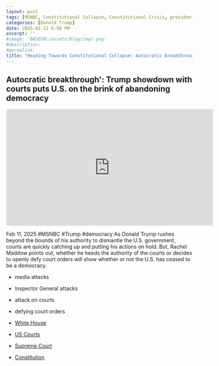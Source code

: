 ```yaml
---
layout: post
tags: [MSNBC, Constitutional Collapse, Constitutional Crisis, president (POTUS), US Courts, Supreme Court (SCOTUS), White House (WH), politics]
categories: [Donald Trump]
date: 2025-02-11 6:58 PM
excerpt: ''
#image: 'BASEURL/assets/blog/img/.png'
#description:
#permalink:
title: "Heading Towards Constitutional Collapse: Autocratic Breakthrough"
---
```



## Autocratic breakthrough': Trump showdown with courts puts U.S. on the brink of abandoning democracy

<iframe width="560" height="315" src="https://www.youtube.com/embed/1mTXN-zbSvM?si=06Ek1BNyaHLErq8e" title="YouTube video player" frameborder="0" allow="accelerometer; autoplay; clipboard-write; encrypted-media; gyroscope; picture-in-picture; web-share" referrerpolicy="strict-origin-when-cross-origin" allowfullscreen></iframe>

Feb 11, 2025  #MSNBC #Trump #democracy
As Donald Trump rushes beyond the bounds of his authority to dismantle the U.S. government, courts are quickly catching up and putting his actions on hold. But, Rachel Maddow points out, whether he heeds the authority of the courts or decides to openly defy court orders will show whether or not the U.S. has ceased to be a democracy. 

- media attacks 
- Inspector General attacks
- attack on courts
- defying court orders 

- [White House](https://www.whitehouse.gov/)
- [US Courts](https://www.uscourts.gov/)
- [Supreme Court](https://www.scotus.gov/)
- [Constitution](https://constitution.congress.gov/)

